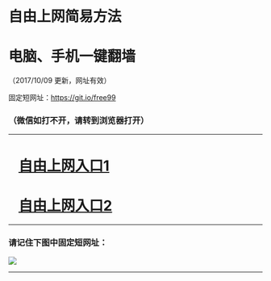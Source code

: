 ﻿# 自由上网简易方法

# 电脑、手机一键翻墙

（2017/10/09 更新，网址有效）

固定短网址：https://git.io/free99

### （微信如打不开，请转到浏览器打开）


***





# &nbsp;&nbsp; <a href="http://ft314753656.fwq-tz-1001.info/fwqtz01.html?t=100900114720 " target="_blank">自由上网入口1</a>
# &nbsp;&nbsp; <a href="http://ft284118766.fwq-tz-1002.info/fwqtz02.html?t=100900122662 " target="_blank">自由上网入口2</a>
***

### 请记住下图中固定短网址：

<img src="https://s3-us-west-2.amazonaws.com/fwq-1001/yjfq-20170905okok.png" /> 


***

